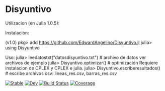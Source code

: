 # Disyuntivo

Utilizacion (en Julia 1.0.5):

Instalación:

(v1.0) pkg> add https://github.com/EdwardAngelino/Disyuntivo.jl
julia> using Disyuntivo

Uso:
julia> leedatostxt("datosdisyuntivo.txt")     # archivo de datos ver archivos de ejemplo
julia> Disyuntivo.optimizar()                 # optimización Requiere instalacion de CPLEX y CPLEX e julia.
julia> Disyuntivo.escriberesultados()         # escribe archivos csv: lineas_res.csv, barras_res.csv


[![Stable](https://img.shields.io/badge/docs-stable-blue.svg)](https://EdwardAngelino.github.io/Disyuntivo.jl/stable)
[![Dev](https://img.shields.io/badge/docs-dev-blue.svg)](https://EdwardAngelino.github.io/Disyuntivo.jl/dev)
[![Build Status](https://github.com/EdwardAngelino/Disyuntivo.jl/workflows/CI/badge.svg)](https://github.com/EdwardAngelino/Disyuntivo.jl/actions)
[![Coverage](https://codecov.io/gh/EdwardAngelino/Disyuntivo.jl/branch/master/graph/badge.svg)](https://codecov.io/gh/EdwardAngelino/Disyuntivo.jl)
